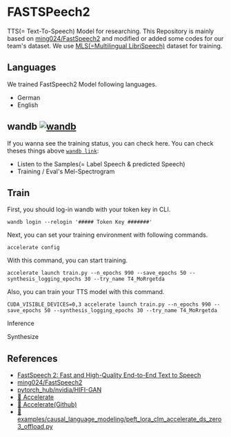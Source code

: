 # FASTSPeech2
 TTS(= Text-To-Speech) Model for researching. This Repository is mainly based on [ming024/FastSpeech2](https://github.com/ming024/FastSpeech2) and modified or added some codes for our team's dataset. We use [MLS(=Multilingual LibriSpeech)](https://www.openslr.org/94/) dataset for training. 


## Languages
 We trained FastSpeech2 Model following languages.
- German
- English


## wandb [![wandb](https://raw.githubusercontent.com/wandb/assets/main/wandb-github-badge-gradient.svg)](https://wandb.ai/wako/FastSpeech2_german)
 If you wanna see the training status, you can check here. You can check theses things above [`wandb link`](https://wandb.ai/wako/FastSpeech2_german):
- Listen to the Samples(= Label Speech & predicted Speech)
- Training / Eval's Mel-Spectrogram

## Train
 First, you should log-in wandb with your token key in CLI. 
```
wandb login --relogin '##### Token Key #######'
```

 Next, you can set your training environment with following commands. 
```
accelerate config
```

 With this command, you can start training. 
```
accelerate launch train.py --n_epochs 990 --save_epochs 50 --synthesis_logging_epochs 30 --try_name T4_MoRrgetda
```

Also, you can train your TTS model with this command.
```
CUDA_VISIBLE_DEVICES=0,3 accelerate launch train.py --n_epochs 990 --save_epochs 50 --synthesis_logging_epochs 30 --try_name T4_MoRrgetda
```

 Inference


 Synthesize


## References
- [FastSpeech 2: Fast and High-Quality End-to-End Text to Speech](https://arxiv.org/abs/2006.04558)
- [ming024/FastSpeech2](https://github.com/ming024/FastSpeech2)
- [pytorch_hub/nvidia/HIFI-GAN](https://pytorch.org/hub/nvidia_deeplearningexamples_hifigan/)
- [🤗 Accelerate](https://huggingface.co/docs/accelerate/package_reference/accelerator)
- [🤗 Accelerate(Github)](https://github.com/huggingface/accelerate) 
- [🤗 examples/causal_language_modeling/peft_lora_clm_accelerate_ds_zero3_offload.py](https://github.com/huggingface/peft/blob/main/examples/causal_language_modeling/peft_lora_clm_accelerate_ds_zero3_offload.py)
